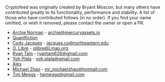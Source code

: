Cryptofeed was originally created by Bryant Moscon, but many others have contributed greatly to its functionality, performance and stability. A list of those who have contributed follows (in no order). If you find your name omitted, or wish it removed, please contact the owner or open a PR.


* [Archie Norman](https://github.com/archienorman11) - <archie@mercuryassets.io>
* [Quantfiction](https://github.com/quantfiction)
* [Cody Jacques](https://github.com/PandaXcentric) - <jacques.co@northeastern.edu>
* [O. Libre](https://github.com/olibre) - <olibre@Lmap.org>
* [Ryan Tam](https://github.com/ryantam626) - <ryantam626@gmail.com>
* [Yoh Plala](https://github.com/yohplala) - <yoh.plala@gmail.com>
* [Alex](https://github.com/globophobe)
* [Michael Zhao](https://github.com/dynamikey) - <mr_michaelzhao@hotmail.com>
* [Tim Meggs](https://github.com/twmeggs) - <twmeggs@gmail.com>
